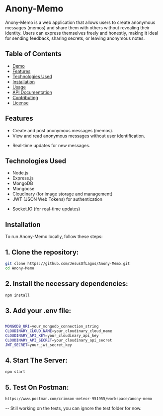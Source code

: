 

# Anony-Memo

Anony-Memo is a web application that allows users to create anonymous messages (memos) and share them with others without revealing their identity. Users can express themselves freely and honestly, making it ideal for sending feedback, sharing secrets, or leaving anonymous notes.

## Table of Contents

- [Demo](#demo)
- [Features](#features)
- [Technologies Used](#technologies-used)
- [Installation](#installation)
- [Usage](#usage)
- [API Documentation](#api-documentation)
- [Contributing](#contributing)
- [License](#license)
<!-- 
## Demo

You can try out the live demo of Anony-Memo at [https://your-demo-url.com](https://your-demo-url.com). -->

## Features

- Create and post anonymous messages (memos).
- View and read anonymous messages without user identification.
<!-- - Responsive and user-friendly interface. -->
- Real-time updates for new messages.

## Technologies Used

- Node.js
- Express.js
- MongoDB
- Mongoose
- Cloudinary (for image storage and management)
- JWT (JSON Web Tokens) for authentication
<!-- - HTML, CSS, and JavaScript (Frontend) -->
- Socket.IO (for real-time updates)

## Installation

To run Anony-Memo locally, follow these steps:

## 1. Clone the repository:

```bash
git clone https://github.com/JesusOfLagos/Anony-Memo.git
cd Anony-Memo
```



## 2. Install the necessary dependencies:

```bash
npm install

```

## 3. Add your .env file:

```bash

MONGODB_URI=your_mongodb_connection_string
CLOUDINARY_CLOUD_NAME=your_cloudinary_cloud_name
CLOUDINARY_API_KEY=your_cloudinary_api_key
CLOUDINARY_API_SECRET=your_cloudinary_api_secret
JWT_SECRET=your_jwt_secret_key

```

## 4. Start The Server:

```bash
npm start

```


## 5. Test On Postman:

```bash
https://www.postman.com/crimson-meteor-951955/workspace/anony-memo

```

-- Still working on the tests, you can ignore the test folder for now.
